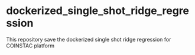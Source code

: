 # dockerized_single_shot_ridge_regression
This repository save the dockerized single shot ridge regression for COINSTAC platform
